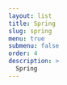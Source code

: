 ```yaml
---
layout: list
title: Spring
slug: spring
menu: true
submenu: false
order: 4
description: >
  Spring
---
```

